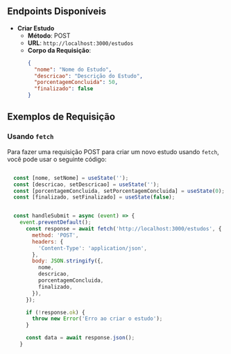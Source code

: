 ## Endpoints Disponíveis

- **Criar Estudo**
  - **Método**: POST
  - **URL**: `http://localhost:3000/estudos`
  - **Corpo da Requisição**:
    ```json
    {
      "nome": "Nome do Estudo",
      "descricao": "Descrição do Estudo",
      "porcentagemConcluida": 50,
      "finalizado": false
    }
    ```

## Exemplos de Requisição

### Usando `fetch`

Para fazer uma requisição POST para criar um novo estudo usando `fetch`, você pode usar o seguinte código:

```javascript

  const [nome, setNome] = useState('');
  const [descricao, setDescricao] = useState('');
  const [porcentagemConcluida, setPorcentagemConcluida] = useState(0);
  const [finalizado, setFinalizado] = useState(false);


  const handleSubmit = async (event) => {
    event.preventDefault();
      const response = await fetch('http://localhost:3000/estudos', {
        method: 'POST',
        headers: {
          'Content-Type': 'application/json',
        },
        body: JSON.stringify({,
          nome,
          descricao,
          porcentagemConcluida,
          finalizado,
        }),
      });

      if (!response.ok) {
        throw new Error('Erro ao criar o estudo');
      }

      const data = await response.json();
    }
